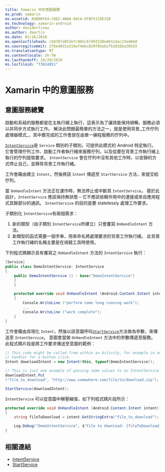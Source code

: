 ```yaml
---
title: Xamarin 中的意圖服務
ms.prod: xamarin
ms.assetid: A5B86FE4-C8E2-4B0A-84CA-EF8F5119E31B
ms.technology: xamarin-android
author: davidortinau
ms.author: daortin
ms.date: 02/16/2018
ms.openlocfilehash: c58787a051bfc965cb7493138ed6114ac23ed04d
ms.sourcegitcommit: 2fbe4932a319af4ebc829f65eb1fb1816ba305d3
ms.translationtype: MT
ms.contentlocale: zh-TW
ms.lasthandoff: 10/29/2019
ms.locfileid: "73024851"
---
```

# <a name="intent-services-in-xamarinandroid"></a>Xamarin 中的意圖服務

## <a name="intent-services-overview"></a>意圖服務總覽

啟動和系結的服務都是在主執行緒上執行，這表示為了讓效能保持順暢，服務必須以非同步方式執行工作。 解決此問題最簡單的方法之一，就是使用背景_工作佇列處理器模式_，其中要完成的工作會放在由單一線程服務的佇列中。

[`IntentService`](xref:Android.App.IntentService)是 `Service` 類別的子類別，可提供此模式的 Android 特定執行。 它會管理佇列工作、啟動工作者執行緒來服務佇列，以及從要在背景工作執行緒上執行的佇列提取要求。 `IntentService` 會在佇列中沒有其他工作時，以安靜的方式停止自己，並移除背景工作執行緒。

工作會藉由建立 `Intent`，然後將該 `Intent` 傳遞至 `StartService` 方法，來提交給佇列。

當 `OnHandleIntent` 方法正在運作時，無法停止或中斷其 `IntentService`。 基於此設計，`IntentService` 應該保持無狀態 &ndash; 它不應該依賴作用中的連接或來自應用程式其餘部分的通訊。 `IntentService` 的目的是要 statelessly 處理工作要求。

子類別化 `IntentService`有兩個需求：

1. 新的類型（由子類別 `IntentService`所建立）只會覆寫 `OnHandleIntent` 方法。
2. 新類型的函式需要一個字串，用來命名將處理要求的背景工作執行緒。 此背景工作執行緒的名稱主要是在偵錯工具時使用。

下列程式碼顯示具有覆寫之 `OnHandleIntent` 方法的 `IntentService` 執行：

```csharp
[Service]
public class DemoIntentService: IntentService
{
    public DemoIntentService () : base("DemoIntentService")
    {
    }

    protected override void OnHandleIntent (Android.Content.Intent intent)
    {
        Console.WriteLine ("perform some long running work");
        ...
        Console.WriteLine ("work complete");
    }
}
```

工作會藉由具現化 `Intent`，然後以該意圖呼叫[`StartService`](xref:Android.Content.Context.StartService*)方法做為參數，來傳送至 `IntentService`。 意圖會當做 `OnHandleIntent` 方法中的參數傳遞至服務。 此程式碼片段是將工作要求傳送至意圖的範例： 

```csharp
// This code might be called from within an Activity, for example in an event
// handler for a button click.
Intent downloadIntent = new Intent(this, typeof(DemoIntentService));

// This is just one example of passing some values to an IntentService via the Intent:
downloadIntent.Put
("file_to_download", "http://www.somewhere.com/file/to/download.zip");

StartService(downloadIntent);
```

`IntentService` 可以從意圖中解壓縮值，如下列程式碼片段所示：  

```csharp
protected override void OnHandleIntent (Android.Content.Intent intent)
{
    string fileToDownload = intent.GetStringExtra("file_to_download");

    Log.Debug("DemoIntentService", $"File to download: {fileToDownload}.");
}
```

## <a name="related-links"></a>相關連結

- [IntentService](xref:Android.App.IntentService)
- [StartService](xref:Android.Content.Context.StartService*)
